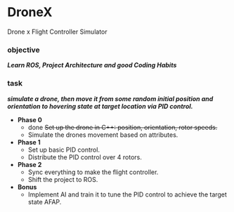 # DroneX
Drone x Flight Controller Simulator

### objective
***Learn ROS, Project Architecture and good Coding Habits***

### task
  ***simulate a drone, then move it from some random initial position and orientation to hovering state at target location via PID control.***  
- **Phase 0**
  - done ~~Set up the drone in C++: position, orientation, rotor speeds.~~
  - Simulate the drones movement based on attributes.
- **Phase 1**
  - Set up basic PID control.
  - Distribute the PID control over 4 rotors.
- **Phase 2**
  - Sync everything to make the flight controller.
  - Shift the project to ROS.
- **Bonus**
  - Implement AI and train it to tune the PID control to achieve the target state AFAP.
